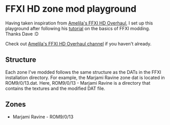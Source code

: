 # FFXI HD zone mod playground

Having taken inspiration from [Amelila's FFXI HD Overhaul](https://www.youtube.com/channel/UCKJ4a33wIHWadqXW7SP87aQ), I set up this playground after following his [tutorial](https://www.youtube.com/watch?v=EpA_RzFulAs) on the basics of FFXI modding. Thanks Dave :D

Check out [Amelila's FFXI HD Overhaul channel](https://www.youtube.com/channel/UCKJ4a33wIHWadqXW7SP87aQ) if you haven't already.

## Structure

Each zone I've modded follows the same structure as the DATs in the FFXI installation directory. For example, the Marjami Ravine zone dat is located in ROM9/0/13.dat. Here, ROM9/0/13 - Marjami Ravine is a directory that contains the textures and the modified DAT file.

## Zones

* Marjami Ravine - ROM9/0/13
